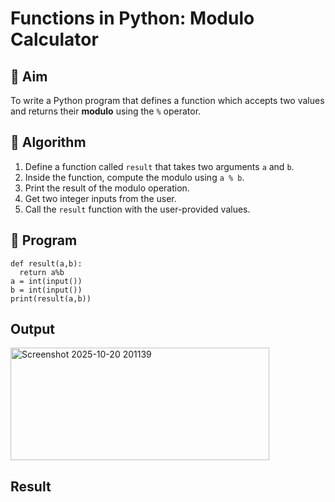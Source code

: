 # Functions in Python: Modulo Calculator

## 🎯 Aim
To write a Python program that defines a function which accepts two values and returns their **modulo** using the `%` operator.

## 🧠 Algorithm
1. Define a function called `result` that takes two arguments `a` and `b`.
2. Inside the function, compute the modulo using `a % b`.
3. Print the result of the modulo operation.
4. Get two integer inputs from the user.
5. Call the `result` function with the user-provided values.

## 🧾 Program

```
def result(a,b):
  return a%b
a = int(input())
b = int(input())
print(result(a,b))
```

## Output
<img width="414" height="180" alt="Screenshot 2025-10-20 201139" src="https://github.com/user-attachments/assets/c20732c1-0bd4-4f8a-b5ab-69671e1b3252" />

## Result
